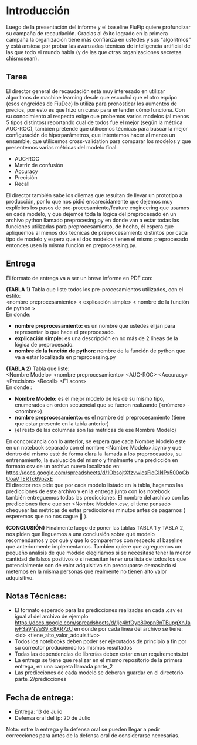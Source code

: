# Introducción
Luego de la presentación del informe y el baseline FiuFip quiere profundizar su campaña de recaudación. Gracias al éxito
logrado en la primera campaña la organización tiene más confianza en ustedes y sus “algoritmos” y está ansiosa por probar
las avanzadas técnicas de inteligencia artificial de las que todo el mundo habla (y de las que otras organizaciones secretas
chismosean).  


## Tarea
El director general de recaudación está muy interesado en utilizar algoritmos de machine learning desde que escuchó
que el otro equipo (esos engreidos de FiuDec) lo utiliza para pronosticar los aumentos de precios, por esto es que hizo un curso
para entender cómo funciona. Con su conocimiento al respecto exige que probemos varios modelos (al menos 5 tipos distintos)
reportando cual de todos fue el mejor (según la métrica AUC-ROC), también pretende que utilicemos técnicas para buscar la mejor
configuración de hiperparámetros, que intentemos hacer al menos un ensamble, que utilicemos cross-validation para comparar los modelos y
que presentemos varias métricas del modelo final:  
- AUC-ROC
- Matriz de confusión
- Accuracy
- Precisión
- Recall

El director también sabe los dilemas que resultan de llevar un prototipo a producción, por lo que nos pidió
encarecidamente que dejemos muy explícitos los pasos de pre-procesamiento/feature engineering que usamos en cada
modelo, y que dejemos toda la lógica del preprocesado en un archivo python llamado preprocesing.py en donde van a
estar todas las funciones utilizadas para preprocesamiento, de hecho, él espera que apliquemos al menos dos tecnicas
de preprocesamiento distintos por cada tipo de modelo y espera que si dos modelos tienen el mismo preprocesado
entonces usen la misma función en preprocessing.py.  

## Entrega
El formato de entrega va a ser un breve informe en PDF con:

**(TABLA 1)** Tabla que liste todos los pre-procesamientos utilizados, con el estilo:  
\<nombre preprocesamiento\> \< explicación simple\> \< nombre de la función de python \>  
En donde:  
- **nombre preprocesamiento:** es un nombre que ustedes elijan para representar lo que hace el preprocesado.
- **explicación simple:** es una descripción en no más de 2 líneas de la lógica de preprocesado.
- **nombre de la función de python:** nombre de la función de python que va a estar localizada en preprocessing.py


**(TABLA 2)** Tabla que liste:  
\<Nombre Modelo\> \<nombre preprocesamiento\>  \<AUC-ROC\> \<Accuracy\> \<Precision\> \<Recall\> \<F1 score\>  
En donde :  
- **Nombre Modelo:** es el mejor modelo de los de su mismo tipo, enumerados en orden secuencial que se fueron realizando (\<número\> - \<nombre\>).
- **nombre preprocesamiento:** es el nombre del preprocesamiento (tiene que estar presente en la tabla anterior)
- (el resto de las columnas son las métricas de ese Nombre Modelo)

En concordancia con lo anterior, se espera que cada Nombre Modelo este en un notebook separado con el nombre
\<Nombre Modelo\>.ipynb y que dentro del mismo esté de forma clara la llamada a los preprocesados, su entrenamiento,
la evaluación del mismo y finalmente una predicción en formato csv de un archivo nuevo localizado
en: https://docs.google.com/spreadsheets/d/1ObsojtXfzvwicsFieGINPx500oGbUoaVTERTc69pzxE  
El director nos pide que por cada modelo listado en la tabla, hagamos las predicciones de este archivo y en la entrega junto con los notebook
también entreguemos todas las predicciones. El nombre del archivo con las predicciones tiene que ser \<Nombre Modelo\>.csv,
el tiene pensado chequear las métricas de estas predicciones minutos antes de pagarnos ( esperemos que no nos cague  👀 ).

**(CONCLUSIÓN)**
Finalmente luego de poner las tablas TABLA 1 y TABLA 2, nos piden que lleguemos a una conclusión sobre qué modelo
recomendamos y por qué y que lo comparemos con respecto al baseline que anteriormente implementamos. Tambien quiere
que agreguemos un pequeño analisis de que modelo elegiriamos si se necesitase tener la menor cantidad de falsos positivos
o si necesitan tener una lista de todos los que potencialmente son de valor adquisitivo sin preocuparse demasiado
si metemos en la misma personas que realmente no tienen alto valor adquisitivo.


## Notas Técnicas:
- El formato esperado para las predicciones realizadas en cada .csv es igual al del archivo de ejemplo https://docs.google.com/spreadsheets/d/1jc4bfOyp80opnBnTBupqXnJajyF3a9NVuS9_c8XR7zU en donde por cada
línea del archivo se tiene:  
\<id\> \<tiene_alto_valor_adquisitivo\>  
- Todos los notebooks deben poder ser ejecutados de principio a fin por su corrector produciendo los mismos resultados
- Todas las dependencias de librerías deben estar en un requirements.txt
- La entrega se tiene que realizar en el mismo repositorio de la primera entrega, en una carpeta llamada parte_2
- Las predicciones de cada modelo se deberan guardar en el directorio parte_2/predicciones

## Fecha de entrega:
- Entrega: 13 de Julio
- Defensa oral del tp: 20 de Julio  

Nota: entre la entrega y la defensa oral se pueden llegar a pedir correcciones para antes de la defensa oral de
considerarse necesarias.
